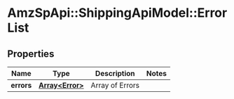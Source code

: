 # AmzSpApi::ShippingApiModel::ErrorList

## Properties
Name | Type | Description | Notes
------------ | ------------- | ------------- | -------------
**errors** | [**Array&lt;Error&gt;**](Error.md) | Array of Errors | 

